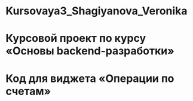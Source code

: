 # Kursovaya3_Shagiyanova_Veronika
# Курсовой проект по курсу «Основы backend-разработки»

# Код для виджета «Операции по счетам»
